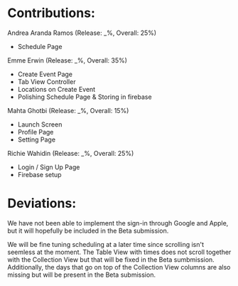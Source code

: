 # Contributions:

Andrea Aranda Ramos (Release: _%, Overall: 25%)
- Schedule Page
  
Emme Erwin (Release: _%, Overall: 35%)
- Create Event Page
- Tab View Controller
- Locations on Create Event
- Polishing Schedule Page & Storing in firebase

Mahta Ghotbi (Release: _%, Overall: 15%)
- Launch Screen
- Profile Page
- Setting Page

Richie Wahidin (Release: _%, Overall: 25%)
- Login / Sign Up Page 
- Firebase setup

# Deviations:
We have not been able to implement the sign-in through Google and Apple, but it will hopefully be included in the Beta submission.

We will be fine tuning scheduling at a later time since scrolling isn't seemless at the moment. The Table View with times does not scroll together with the Collection View but that will be fixed in the Beta sumbmission. Additionally, the days that go on top of the Collection View columns are also missing but will be present in the Beta submission.



